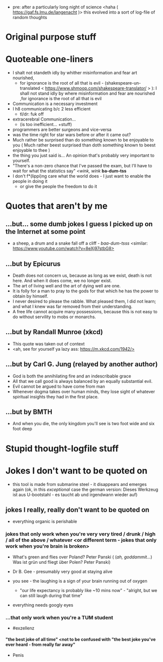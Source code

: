 - pre: after a particularly long night of science <haha ( https://gaf.fs.lmu.de/langenacht )> this evolved into a sort of log-file of random thoughts

Original purpose stuff
=======

# Quoteable one-liners

-  I shalt not standeth idly by whither misinformation and fear art nourished,
    - for ignorance is the root of all that is evil
            - (shakespeare-un-translated < https://www.shmoop.com/shakespeare-translator/ > ): I shall not stand idly by where misinformation and fear are nourished ,for ignorance is the root of all that is evil
- Communication is a necessary investment
- I h8 communicating b/c 2 less efficient
    - tl/dr: fuk off
- extracerebral Communication...
    - (is too inefficient... +stuff)
- programmers are better surgeons and vice-versa
- was the time right for star wars before or after it came out?
- Much rather be surprised than do something known to be enjoyable to you ( Much rather beest surprised than doth something known to beest enjoyable to thee )
- the thing you just said is... An opinion that's probably very important to yourself. 
- <at a point in time after the time of writing this and after walking out of the lecture room for the exam of basic statistics> "There's a non-zero chance that I've passed the exam, but I'll have to wait for what the statistics say" <_wink, wink_ **ba-dum-tss**
- I don't f*(lippi)ng care what the world does - I just want to enable the people in doing it
  - or give the people the freedom to do it

# Quotes that aren't by me

## ...but... some dumb jokes I guess I picked up on the Internet at some point
- a sheep, a drum and a snake fall off a cliff - _baa-dum-tsss_ <similar: https://www.youtube.com/watch?v=8eXj97stbG8>

## ...but by Epicurus
- Death does not concern us, because as long as we exist, death is not here. And when it does come, we no longer exist.
- The art of living well and the art of dying well are one.
- It is folly for a man to pray to the gods for that which he has the power to obtain by himself.
- I never desired to please the rabble. What pleased them, I did not learn; and what I knew was far removed from their understanding.
- A free life cannot acquire many possessions, because this is not easy to do without servility to mobs or monarchs.

## ...but by Randall Munroe (xkcd) 
- This quote was taken out of context
- <ah, see for yourself ya lazy ass: https://m.xkcd.com/1942/>

## ...but by Carl G. Jung (relayed by another author)
- God is both the annihilating fire and an indescribable grace
- All that we call good is always balanced by an equally substantial evil.
- Evil cannot be argued to have come from man
- Whenever dogma takes over human minds, they lose sight of whatever spiritual insights they had in the first place.

## ...but by BMTH
- And when you die, the only kingdom you'll see is two foot wide and six foot deep

Stupid thought-logfile stuff
=======

# Jokes I don't want to be quoted on
- this tool is made from submarine steel - it disappears and emerges again (ok, in this _exceptional_ case  the german version: Dieses Werkzeug ist aus U-bootstahl - es taucht ab und irgendwann wieder auf)

## jokes I really, really don't want to be quoted on
- everything organic is perishable

### jokes that only work when you're very very tired / drunk / high / all of the above / whatever <or different term - jokes that only work when you're brain is broken>
- What's green and flies over Poland? Peter Panski ( (_ah, goddammit..._) Was ist grün und fliegt über Polen? Peter Panski)
- Dr B. Gee - presumably very good at staying alive
- you see - the laughing is a sign of your brain running out of oxygen
    - "our life expectancy is probably like ~10 mins now" - "alright, but we can still laugh during that time"

- everything needs googly eyes
### ...that only work when you're a TUM student
- #exzellenz

#### "the best joke of all time" <not to be confused with "the best joke you've ever heard - from really far away"

- Penis
